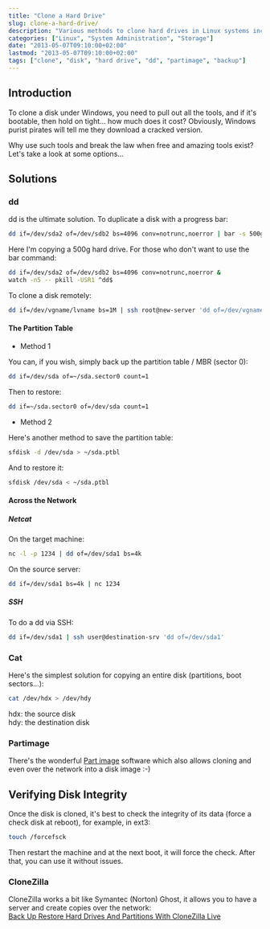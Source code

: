 ```yaml
---
title: "Clone a Hard Drive"
slug: clone-a-hard-drive/
description: "Various methods to clone hard drives in Linux systems including dd, cat, partimage, and over network connections"
categories: ["Linux", "System Administration", "Storage"]
date: "2013-05-07T09:10:00+02:00"
lastmod: "2013-05-07T09:10:00+02:00"
tags: ["clone", "disk", "hard drive", "dd", "partimage", "backup"]
---
```


## Introduction

To clone a disk under Windows, you need to pull out all the tools, and if it's bootable, then hold on tight... how much does it cost? Obviously, Windows purist pirates will tell me they download a cracked version.

Why use such tools and break the law when free and amazing tools exist? Let's take a look at some options...

## Solutions

### dd

dd is the ultimate solution. To duplicate a disk with a progress bar:

```bash
dd if=/dev/sda2 of=/dev/sdb2 bs=4096 conv=notrunc,noerror | bar -s 500g
```

Here I'm copying a 500g hard drive. For those who don't want to use the bar command:

```bash
dd if=/dev/sda2 of=/dev/sdb2 bs=4096 conv=notrunc,noerror &
watch -n5 -- pkill -USR1 ^dd$
```

To clone a disk remotely:

```bash
dd if=/dev/vgname/lvname bs=1M | ssh root@new-server 'dd of=/dev/vgname/lvname bs=1M'
```

#### The Partition Table

* Method 1

You can, if you wish, simply back up the partition table / MBR (sector 0):

```bash
dd if=/dev/sda of=~/sda.sector0 count=1
```

Then to restore:

```bash
dd if=~/sda.sector0 of=/dev/sda count=1
```

* Method 2

Here's another method to save the partition table:

```bash
sfdisk -d /dev/sda > ~/sda.ptbl
```

And to restore it:

```bash
sfdisk /dev/sda < ~/sda.ptbl
```

#### Across the Network

##### Netcat

On the target machine:

```bash
nc -l -p 1234 | dd of=/dev/sda1 bs=4k
```

On the source server:

```bash
dd if=/dev/sda1 bs=4k | nc 1234
```

##### SSH

To do a dd via SSH:

```bash
dd if=/dev/sda1 | ssh user@destination-srv 'dd of=/dev/sda1'
```

### Cat

Here's the simplest solution for copying an entire disk (partitions, boot sectors...):

```bash
cat /dev/hdx > /dev/hdy
```

hdx: the source disk  
hdy: the destination disk

### Partimage

There's the wonderful [Part image](https://www.partimage.org/Index.fr.html) software which also allows cloning and even over the network into a disk image :-)

## Verifying Disk Integrity

Once the disk is cloned, it's best to check the integrity of its data (force a check disk at reboot), for example, in ext3:

```bash
touch /forcefsck
```

Then restart the machine and at the next boot, it will force the check. After that, you can use it without issues.

### CloneZilla

CloneZilla works a bit like Symantec (Norton) Ghost, it allows you to have a server and create copies over the network:  
[Back Up Restore Hard Drives And Partitions With CloneZilla Live](../../static/pdf/back_up_restore_hard_drives_and_partitions_with_clonezilla_live.pdf)

